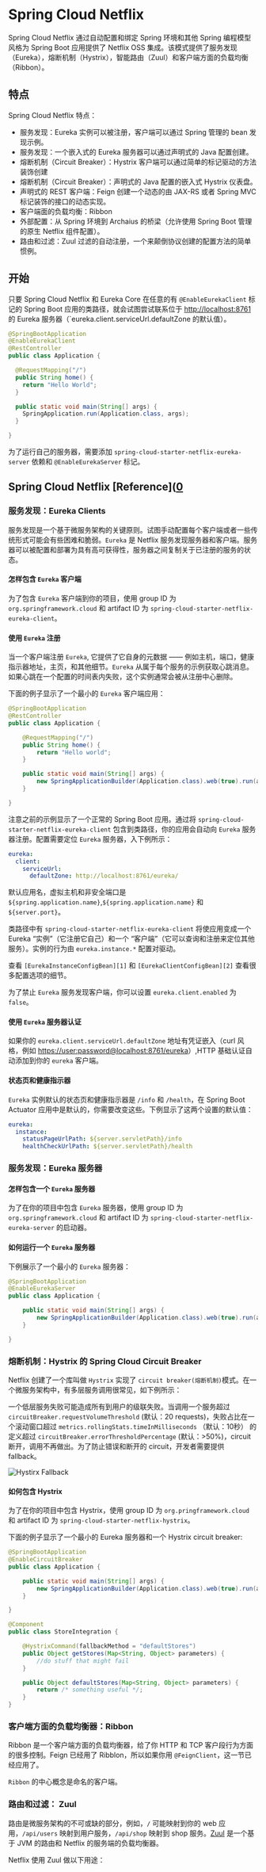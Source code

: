 # Spring Cloud Netflix

Spring Cloud Netflix 通过自动配置和绑定 Spring 环境和其他 Spring 编程模型风格为 Spring Boot 应用提供了 Netflix OSS 集成。该模式提供了服务发现（Eureka），熔断机制（Hystrix），智能路由（Zuul）和客户端方面的负载均衡（Ribbon）。

## 特点

Spring Cloud Netflix 特点：

- 服务发现：Eureka 实例可以被注册，客户端可以通过 Spring 管理的 bean 发现示例。
- 服务发现：一个嵌入式的 Eureka 服务器可以通过声明式的 Java 配置创建。
- 熔断机制（Circuit Breaker）：Hystrix 客户端可以通过简单的标记驱动的方法装饰创建
- 熔断机制（Circuit Breaker）：声明式的 Java 配置的嵌入式 Hystrix 仪表盘。
- 声明式的 REST 客户端：Feign 创建一个动态的由 JAX-RS 或者 Spring MVC 标记装饰的接口的动态实现。
- 客户端面的负载均衡：Ribbon
- 外部配置：从 Spring 环境到 Archaius 的桥梁（允许使用 Spring Boot 管理的原生 Netflix 组件配置）。
- 路由和过滤：Zuul 过滤的自动注册，一个来颠倒协议创建的配置方法的简单惯例。

## 开始

只要 Spring Cloud Netflix 和 Eureka Core 在任意的有 `@EnableEurekaClient` 标记的 Spring Boot 应用的类路径，就会试图尝试联系位于 <http://localhost:8761> 的 Eureka 服务器（`eureka.client.serviceUrl.defaultZone 的默认值）。

```Java
@SpringBootApplication
@EnableEurekaClient
@RestController
public class Application {

  @RequestMapping("/")
  public String home() {
    return "Hello World";
  }

  public static void main(String[] args) {
    SpringApplication.run(Application.class, args);
  }

}
```

为了运行自己的服务器，需要添加 `spring-cloud-starter-netflix-eureka-server` 依赖和 `@EnableEurekaServer` 标记。

## Spring Cloud Netflix [Reference]([0]

### 服务发现：Eureka Clients

服务发现是一个基于微服务架构的关键原则。试图手动配置每个客户端或者一些传统形式可能会有些困难和脆弱。`Eureka` 是 Netflix 服务发现服务器和客户端。服务器可以被配置和部署为具有高可获得性，服务器之间复制关于已注册的服务的状态。

#### 怎样包含 `Eureka` 客户端

为了包含 `Eureka` 客户端到你的项目，使用 group ID 为 `org.springframework.cloud` 和 artifact ID 为 `spring-cloud-starter-netflix-eureka-client`。

#### 使用 `Eureka` 注册

当一个客户端注册 `Eureka`, 它提供了它自身的元数据 —— 例如主机，端口，健康指示器地址，主页，和其他细节。`Eureka` 从属于每个服务的示例获取心跳消息。如果心跳在一个配置的时间表内失败，这个实例通常会被从注册中心删除。

下面的例子显示了一个最小的 `Eureka` 客户端应用：

```Java
@SpringBootApplication
@RestController
public class Application {

    @RequestMapping("/")
    public String home() {
        return "Hello world";
    }

    public static void main(String[] args) {
        new SpringApplicationBuilder(Application.class).web(true).run(args);
    }

}
```

注意之前的示例显示了一个正常的 Spring Boot 应用。通过将 `spring-cloud-starter-netflix-eureka-client` 包含到类路径，你的应用会自动向 `Eureka` 服务器注册。配置需要定位 `Eureka` 服务器，入下例所示：

```yml
eureka:
  client:
    serviceUrl:
      defaultZone: http://localhost:8761/eureka/
```

默认应用名，虚拟主机和非安全端口是 `${spring.application.name}`,`${spring.application.name}` 和 `${server.port}`。

类路径中有 `spring-cloud-starter-netflix-eureka-client` 将使应用变成一个 Eureka “实例”（它注册它自己）和一个 “客户端”（它可以查询和注册来定位其他服务）。实例的行为由 `eureka.instance.*` 配置对驱动。

查看 `[EurekaInstanceConfigBean][1]` 和 `[EurekaClientConfigBean][2]` 查看很多配置选项的细节。

为了禁止 `Eureka` 服务发现客户端，你可以设置 `eureka.client.enabled` 为 `false`。

#### 使用 `Eureka` 服务器认证

如果你的 `eureka.client.serviceUrl.defaultZone` 地址有凭证嵌入（curl 风格，例如 <https://user:password@localhost:8761/eureka>）,HTTP 基础认证自动添加到你的 `eureka` 客户端。

#### 状态页和健康指示器

`Eureka` 实例默认的状态页和健康指示器是 `/info` 和 `/health`，在 Spring Boot Actuator 应用中是默认的，你需要改变这些。下例显示了这两个设置的默认值：

```yml
eureka:
  instance:
    statusPageUrlPath: ${server.servletPath}/info
    healthCheckUrlPath: ${server.servletPath}/health
```

### 服务发现：Eureka 服务器

#### 怎样包含一个 `Eureka` 服务器

为了在你的项目中包含 `Eureka` 服务器，使用 group ID 为 `org.springframework.cloud` 和 artifact ID 为 `spring-cloud-starter-netflix-eureka-server` 的启动器。

#### 如何运行一个 `Eureka` 服务器

下例展示了一个最小的 `Eureka` 服务器：

```Java
@SpringBootApplication
@EnableEurekaServer
public class Application {

    public static void main(String[] args) {
        new SpringApplicationBuilder(Application.class).web(true).run(args);
    }

}
```

### 熔断机制：Hystrix 的 Spring Cloud Circuit Breaker

Netflix 创建了一个库叫做 `Hystrix` 实现了 `circuit breaker(熔断机制)`模式。在一个微服务架构中，有多层服务调用很常见，如下例所示：

一个低层服务失败可能造成所有到用户的级联失败。当调用一个服务超过 `circuitBreaker.requestVolumeThreshold` (默认：20 requests)，失败占比在一个滚动窗口超过 `metrics.rollingStats.timeInMilliseconds` （默认：10秒） 的定义超过 `circuitBreaker.errorThresholdPercentage` (默认：>50%)，circuit 断开，调用不再做出。为了防止错误和断开的 circuit，开发者需要提供 fallback。

![Hystirx Fallback](images/HystrixFallback.png)

#### 如何包含 Hystrix

为了在你的项目中包含 Hystrix，使用 group ID 为 `org.pringframework.cloud` 和 artifact ID 为 `spring-cloud-starter-netflix-hystrix`。

下面的例子显示了一个最小的 Eureka 服务器和一个 Hystrix circuit breaker:

```Java
@SpringBootApplication
@EnableCircuitBreaker
public class Application {

    public static void main(String[] args) {
        new SpringApplicationBuilder(Application.class).web(true).run(args);
    }

}

@Component
public class StoreIntegration {

    @HystrixCommand(fallbackMethod = "defaultStores")
    public Object getStores(Map<String, Object> parameters) {
        //do stuff that might fail
    }

    public Object defaultStores(Map<String, Object> parameters) {
        return /* something useful */;
    }
}
```

### 客户端方面的负载均衡器：Ribbon

Ribbon 是一个客户端方面的负载均衡器，给了你 HTTP 和 TCP 客户段行为方面的很多控制。Feign 已经用了 Ribblon，所以如果你用 `@FeignClient`，这一节已经应用了。

`Ribbon` 的中心概念是命名的客户端。

### 路由和过滤： Zuul

路由是微服务架构的不可或缺的部分，例如，`/` 可能映射到你的 web 应用，`/api/users` 映射到用户服务，`/api/shop` 映射到 shop 服务。[Zuul][3] 是一个基于 JVM 的路由和 Netflix 的服务端的负载均衡器。

Netflix 使用 Zuul 做以下用途：






[0]: https://cloud.spring.io/spring-cloud-netflix/reference/html/
[1]: https://github.com/spring-cloud/spring-cloud-netflix/tree/$%7Bgithub-tag%7D/spring-cloud-netflix-eureka-client/src/main/java/org/springframework/cloud/netflix/eureka/EurekaInstanceConfigBean.java
[2]: 
https://github.com/spring-cloud/spring-cloud-netflix/tree/$%7Bgithub-tag%7D/spring-cloud-netflix-eureka-client/src/main/java/org/springframework/cloud/netflix/eureka/EurekaClientConfigBean.java
[3]: https://github.com/Netflix/zuul